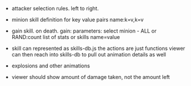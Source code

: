 
* attacker selection rules.  left to right.

* minion skill definition for key value pairs  name:k=v,k=v
* gain skill.  on death.  gain:
  parameters: select minion - ALL or RAND:count
  list of stats or skills
  name=value

* skill can represented as skills-db.js 
  the actions are just functions
  viewer can then reach into skills-db to pull out animation details as well

* explosions and other animations

* viewer should show amount of damage taken, not the amount left

